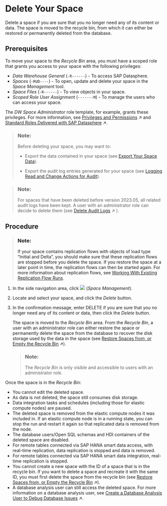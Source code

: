 <!-- loio3eb19b96e6ba41dfbffd759c5c8370bb -->

# Delete Your Space

Delete a space if you are sure that you no longer need any of its content or data. The space is moved to the recycle bin, from which it can either be restored or permanently deleted from the database.



<a name="loio3eb19b96e6ba41dfbffd759c5c8370bb__section_bzq_m3j_42c"/>

## Prerequisites

To move your space to the *Recycle Bin* area, you must have a scoped role that grants you access to your space with the following privileges:

-   *Data Warehouse General* \(`-R------`\) - To access SAP Datasphere.
-   *Spaces* \(`-RUD----`\) - To open, update and delete your space in the *Space Management* tool.
-   *Space Files* \(`-R------`\) - To view objects in your space.
-   *Scoped Role User Assignment* \(`-------M`\) - To manage the users who can access your space.

The *DW Space Administrator* role template, for example, grants these privileges. For more information, see [Privileges and Permissions](https://help.sap.com/viewer/935116dd7c324355803d4b85809cec97/DEV_CURRENT/en-US/d7350c6823a14733a7a5727bad8371aa.html "A privilege represents a task or an area in SAP Datasphere and can be assigned to a specific role. The actions that can be performed in the area are determined by the permissions assigned to a privilege.") :arrow_upper_right: and [Standard Roles Delivered with SAP Datasphere](https://help.sap.com/viewer/935116dd7c324355803d4b85809cec97/DEV_CURRENT/en-US/a50a51d80d5746c9b805a2aacbb7e4ee.html "SAP Datasphere is delivered with several standard roles. A standard role includes a predefined set of privileges and permissions.") :arrow_upper_right:. 

> ### Note:  
> Before deleting your space, you may want to:
> 
> -   Export the data contained in your space \(see [Export Your Space Data](export-your-space-data-27c7761.md)\).
> 
> -   Export the audit log entries generated for your space \(see [Logging Read and Change Actions for Audit](logging-read-and-change-actions-for-audit-2665539.md)\).

> ### Note:  
> For spaces that have been deleted before version 2023.05, all related audit logs have been kept. A user with an administrator role can decide to delete them \(see [Delete Audit Logs](https://help.sap.com/viewer/935116dd7c324355803d4b85809cec97/DEV_CURRENT/en-US/589fa4251db74fb7955eeee5d86fc25c.html "Delete audit logs and free up disk storage.") :arrow_upper_right: \).



<a name="loio3eb19b96e6ba41dfbffd759c5c8370bb__section_scx_lmz_dcc"/>

## Procedure

> ### Note:  
> If your space contains replication flows with objects of load type “Initial and Delta”, you should make sure that these replication flows are stopped before you delete the space. If you restore the space at a later point in time, the replication flows can then be started again. For more information about replication flows, see [Working With Existing Replication Flow Runs](Data-Integration-Monitor/working-with-existing-replication-flow-runs-da62e1e.md).

1.  In the side navigation area, click ![](Integrating-Data-Via-Database-Users/Open-SQL-Schema/images/Space_Management_a868247.png) \(*Space Management*\).

2.  Locate and select your space, and click the *Delete* button.

3.  In the confirmation message, enter DELETE if you are sure that you no longer need any of its content or data, then click the *Delete* button.

    The space is moved to the *Recycle Bin* area. From the *Recycle Bin*, a user with an administrator role can either restore the space or permanently delete the space from the database to recover the disk storage used by the data in the space \(see [Restore Spaces from, or Empty the Recycle Bin](https://help.sap.com/viewer/935116dd7c324355803d4b85809cec97/DEV_CURRENT/en-US/c4e26c09325a45d3ab7011a600c8fc6c.html "Restore spaces, or delete them from the Recycle Bin to recover the disk storage used by the data in spaces.") :arrow_upper_right:\).

    > ### Note:  
    > The *Recycle Bin* is only visible and accessible to users with an administrator role.


Once the space is in the *Recycle Bin*:

-   You cannot edit the deleted space.
-   As data is not deleted, the space still consumes disk storage.
-   Data integration tasks and schedules \(including those for elastic compute nodes\) are paused.
-   The deleted space is removed from the elastic compute nodes it was included in. If an elastic compute node is in a running state, you can stop the run and restart it again so that replicated data is removed from the node.
-   The database users/Open SQL schemas and HDI containers of the deleted space are disabled.
-   For remote tables connected via SAP HANA smart data access, with real-time replication, data replication is stopped and data is removed.
-   For remote tables connected via SAP HANA smart data integration, real-time replication is stopped.
-   You cannot create a new space with the ID of a space that is in the recycle bin. If you want to delete a space and recreate it with the same ID, you must first delete the space from the recycle bin \(see [Restore Spaces from, or Empty the Recycle Bin](https://help.sap.com/viewer/935116dd7c324355803d4b85809cec97/DEV_CURRENT/en-US/c4e26c09325a45d3ab7011a600c8fc6c.html "Restore spaces, or delete them from the Recycle Bin to recover the disk storage used by the data in spaces.") :arrow_upper_right:\).
-   A database analysis user can still access the deleted space. For more information on a database analysis user, see [Create a Database Analysis User to Debug Database Issues](https://help.sap.com/viewer/935116dd7c324355803d4b85809cec97/DEV_CURRENT/en-US/c28145bcb76c4415a1ec6265dd2a4c11.html "Database analysis users are SAP HANA Cloud database users who have read-only access to all space schemas, and all their activities are recorded in audit logs. You create a database user to monitor, analyze, trace, or debug your SAP Datasphere database, and resolve a specific database issue.") :arrow_upper_right:.

